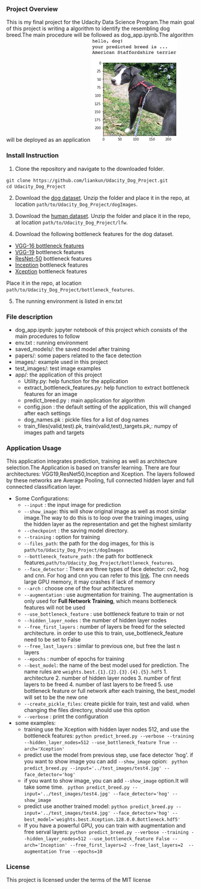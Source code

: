 [//]: # (Image References)

[image1]: ./images/sample_dog_output.png "Sample Output"


### Project Overview
This is my final project for the Udacity Data Science Program.The main goal of this project is writing a algorithm to identify the resembling dog breed.The main procedure will be followed as dog_app.ipynb.The algorithm will be deployed as an application
![Sample Output][image1]



### Install Instruction
1. Clone the repository and navigate to the downloaded folder.
```	
git clone https://github.com/liankun/Udacity_Dog_Project.git
cd Udacity_Dog_Project
```

2. Download the [dog dataset](https://s3-us-west-1.amazonaws.com/udacity-aind/dog-project/dogImages.zip).  Unzip the folder and place it in the repo, at location `path/to/Udacity_Dog_Project/dogImages`. 

3. Download the [human dataset](https://s3-us-west-1.amazonaws.com/udacity-aind/dog-project/lfw.zip).  Unzip the folder and place it in the repo, at location `path/to/Udacity_Dog_Project/lfw`. 

4. Download the following bottleneck features for the dog dataset. 
- [VGG-16 bottleneck features](https://s3-us-west-1.amazonaws.com/udacity-aind/dog-project/DogVGG16Data.npz)
- [VGG-19](https://s3-us-west-1.amazonaws.com/udacity-aind/dog-project/DogVGG19Data.npz) bottleneck features
- [ResNet-50](https://s3-us-west-1.amazonaws.com/udacity-aind/dog-project/DogResnet50Data.npz) bottleneck features
- [Inception](https://s3-us-west-1.amazonaws.com/udacity-aind/dog-project/DogInceptionV3Data.npz) bottleneck features
- [Xception](https://s3-us-west-1.amazonaws.com/udacity-aind/dog-project/DogXceptionData.npz) bottleneck features

Place it in the repo, at location `path/to/Udacity_Dog_Project/bottleneck_features`.

5. The running environment is listed in env.txt

### File description
* dog_app.ipynb: jupyter notebook of this project which consists of the main procedures to follow
* env.txt : running environment
* saved_models/: the saved model after training
* papers/: some papers related to the face detection
* images/: example used in this project
* test_images/: test image examples
* app/: the application of this project
   - Utility.py: help function for the application
   - extract_bottleneck_features.py: help function to extract bottleneck features for an image
   - predict_breed.py : main application for algorithm
   - config.json : the default setting of the application, this will changed after each settings
   - dog_names.pk : pickle files for a list of dog names
   - train_files(valid,test).pk, train(valid,test)_targets.pk,: numpy of images path and targets
### Application Usage
This application integrates prediction, training as well as architecture selection.The Application is based on transfer learning. There are four architectures: VGG19,ResNet50,Inception and Xception. The layers followed by these networks are Average Pooling, full connected hidden layer and full connected classification layer.
* Some Configurations:
   - `--input` : the input image for prediction
   - `--show_image`: this will show original image as well as most similar image.The way to do this is to loop over the training images, using the 
               hidden layer as the representation and get the highest similarity 
   - `--checkpoint` : the saving model directory.
   - `--training` : option for training
   - `--files_path`: the path for the dog images, for this is `path/to/Udacity_Dog_Project/dogImages`
   - `--bottleneck_feature_path` : the path for bottleneck features,`path/to/Udacity_Dog_Project/bottleneck_features`.
   - `--face_detector` : There are three types of face detector: cv2, hog and cnn. For hog and cnn you can refer to this [link](https://github.com/ageitgey/face_recognition). The cnn needs large GPU memory, it may crashes if lack of memory
   - `--arch` : choose one of the four achitectures
   - `--augmentation` : use augmentation for training. The augmentation is only used for **Full Network Training**, which means bottleneck features will                  not be used
   - `--use_bottleneck_feature` : use bottleneck feature to train or not 
   - `--hidden_layer_nodes` : the number of hidden layer nodes
   - `--free_first_layers` : number of layers be freed for the selected architecture. in order to use this to train, use_bottleneck_feature need to be                       set to False
   - `--free_last_layers` : similar to previous one, but free the last n layers
   - `--epochs` : number of epochs for training
   - `--best_model`: the name of the best model used for prediction. The name rules are `weights.best.{1}.{2}.{3}.{4}.{5}.hdf5`
          1. architecture
          2. number of hidden layer nodes
          3. number of first layers to be freed 
          4. number of last layers to be freed
          5. use bottleneck feature or full network
          after each training, the best_model will set to be the new one
   - `--create_pickle_files`: create pickle for train, test and valid. when changing the files directory, should use this option
   - `--verbose` : print the configuration
* some examples: 
   - training use the Xception with hidden layer nodes 512, and use the bottleneck features:
   `python predict_breed.py --verbose --training --hidden_layer_nodes=512 --use_bottleneck_feature True --arch='Xception'`
   - predict use the model from previous step, use face detector 'hog'. if you want to show image you can add `--show_image` opion:
   ` python predict_breed.py --input='../test_images/test4.jpg' --face_detector='hog'`
   - if you want to show image, you can add `--show_image` option.It will take some time.
   ` python predict_breed.py --input='../test_images/test4.jpg' --face_detector='hog' --show_image` 
   - predict use another trained model: 
   `python predict_breed.py --input='../test_images/test4.jpg' --face_detector='hog' --best_model='weights.best.Xception.128.0.0.Bottleneck.hdf5'`
   - If you have a powerful GPU, you can train with augmentation and free serval layers:
   `python predict_breed.py --verbose --training --hidden_layer_nodes=512 --use_bottleneck_feature False --arch='Inception' --free_first_layers=2 --free_last_layers=2  --augmentation True --epochs=10`
### License
This project is licensed under the terms of the MIT license



